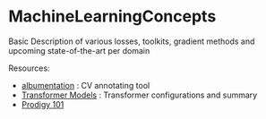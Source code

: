 # MachineLearningConcepts
Basic Description of various losses, toolkits, gradient methods and upcoming state-of-the-art per domain

Resources:
- [albumentation](https://albumentations.ai/) : CV annotating tool
- [Transformer Models](https://arxiv.org/abs/2302.07730) : Transformer configurations and summary
- [Prodigy 101](https://prodi.gy/docs)

